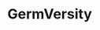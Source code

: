 # GermVersity

<a href=''>
  <img src = 'https://raw.githubusercontent.com/GermVersity/GermVersity/main/inst/app/www/Logo.png', align = 'center', width = '50px', height = '50px>  
</a>
